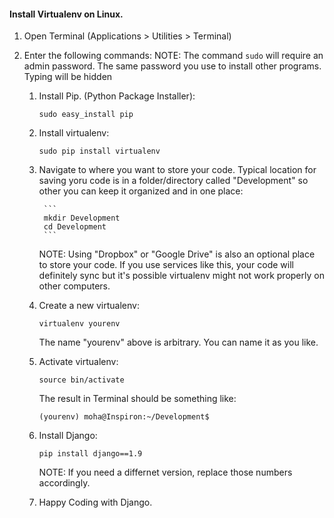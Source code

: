 #### Install Virtualenv on Linux. 

1. Open Terminal (Applications > Utilities > Terminal)
2. Enter the following commands:
NOTE: The command `sudo` will require an admin password. The same password you use to install other programs. Typing will be hidden
    
    1. Install Pip. (Python Package Installer):

        ```
        sudo easy_install pip
        ```
    2. Install virtualenv:

        ```
        sudo pip install virtualenv
        ```

    3. Navigate to where you want to store your code. 
        Typical location for saving yoru code is in a folder/directory called "Development" so other you can keep it organized and in one place:

            ```
            mkdir Development
            cd Development
            ```

        NOTE: Using "Dropbox" or "Google Drive" is also an optional place to store your code. If you use services like this, your code will definitely sync but it's possible virtualenv might not work properly on other computers.

    4. Create a new virtualenv:

        ```
        virtualenv yourenv
        ``` 

        The name "yourenv" above is arbitrary. You can name it as you like.

    5. Activate virtualenv:

        ```
        source bin/activate
        ```
        The result in Terminal should be something like:
        ```
        (yourenv) moha@Inspiron:~/Development$
        ``` 

    6. Install Django:
        ```
        pip install django==1.9
        ```
        NOTE: If you need a differnet version, replace those numbers accordingly.

    7. Happy Coding with Django.
